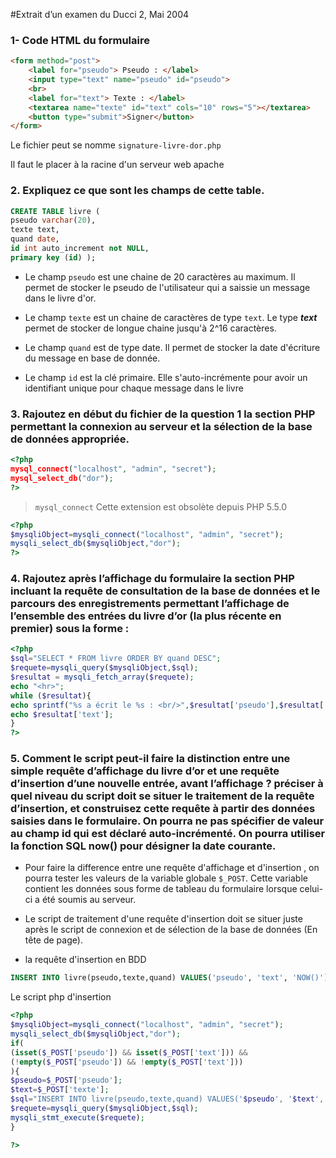 #Extrait d’un examen du Ducci 2, Mai 2004

### 1- Code HTML du formulaire

```html
<form method="post">
    <label for="pseudo"> Pseudo : </label>
    <input type="text" name="pseudo" id="pseudo">
    <br>
    <label for="text"> Texte : </label>
    <textarea name="texte" id="text" cols="10" rows="5"></textarea>
    <button type="submit">Signer</button>
</form>
```
Le fichier peut se nomme `signature-livre-dor.php`

Il faut le placer à la racine d'un serveur web apache

### 2. Expliquez ce que sont les champs de cette table.

```sql
CREATE TABLE livre ( 
pseudo varchar(20),
texte text,
quand date,
id int auto_increment not NULL,
primary key (id) );
```
 
* Le champ `pseudo` est une chaine de 20 caractères au maximum. 
Il permet de stocker le pseudo de l'utilisateur qui a saissie un message dans le livre d'or.

* Le champ `texte` est un chaine de caractères de type `text`. 
Le type _**text**_ permet de stocker de longue chaine jusqu'à 2^16 caractères.

* Le champ `quand` est de type date. 
Il permet de stocker la date d'écriture du message en base de donnée.

* Le champ `id` est la clé primaire.
Elle s'auto-incrémente pour avoir un identifiant unique pour chaque message dans le livre 

### 3. Rajoutez en début du fichier de la question 1 la section PHP permettant la connexion au serveur et la sélection de la base de données appropriée.
```php
<?php
mysql_connect("localhost", "admin", "secret");
mysql_select_db("dor");
?>
```
> `mysql_connect` Cette extension est obsolète depuis PHP 5.5.0
```php
<?php
$mysqliObject=mysqli_connect("localhost", "admin", "secret");
mysqli_select_db($mysqliObject,"dor");
?>
```

### 4. Rajoutez après l’affichage du formulaire la section PHP incluant la requête de consultation de la base de données et le parcours des enregistrements permettant l’affichage de l’ensemble des entrées du livre d’or (la plus récente en premier) sous la forme :

```php
<?php
$sql="SELECT * FROM livre ORDER BY quand DESC";
$requete=mysqli_query($mysqliObject,$sql);
$resultat = mysqli_fetch_array($requete);
echo "<hr>";
while ($resultat){
echo sprintf("%s a écrit le %s : <br/>",$resultat['pseudo'],$resultat['date'] );
echo $resultat['text'];
}
?>
```

### 5. Comment le script peut-il faire la distinction entre une simple requête d’affichage du livre d’or et une requête d’insertion d’une nouvelle entrée, avant l’affichage ? préciser à quel niveau du script doit se situer le traitement de la requête d’insertion, et construisez cette requête à partir des données saisies dans le formulaire. On pourra ne pas spécifier de valeur au champ id qui est déclaré auto-incrémenté. On pourra utiliser la fonction SQL now() pour désigner la date courante.

* Pour faire la difference entre une requête d'affichage et d'insertion ,
on pourra tester les valeurs de la variable globale ``$_POST``.
Cette variable contient les données sous forme de tableau du formulaire lorsque celui-ci a été soumis au serveur.  

* Le script de traitement d'une requête d'insertion doit se situer juste après 
le script de connexion et de sélection de la base de données (En tête de page).

* la requête d'insertion en BDD

```sql
INSERT INTO livre(pseudo,texte,quand) VALUES('pseudo', 'text', 'NOW()');
```
Le script php d'insertion
```php
<?php
$mysqliObject=mysqli_connect("localhost", "admin", "secret");
mysqli_select_db($mysqliObject,"dor");
if(
(isset($_POST['pseudo']) && isset($_POST['text'])) &&
(!empty($_POST['pseudo']) && !empty($_POST['text']))
){
$pseudo=$_POST['pseudo'];
$text=$_POST['texte'];
$sql="INSERT INTO livre(pseudo,texte,quand) VALUES('$pseudo', '$text', NOW())";
$requete=mysqli_query($mysqliObject,$sql);
mysqli_stmt_execute($requete);
}

?>
```